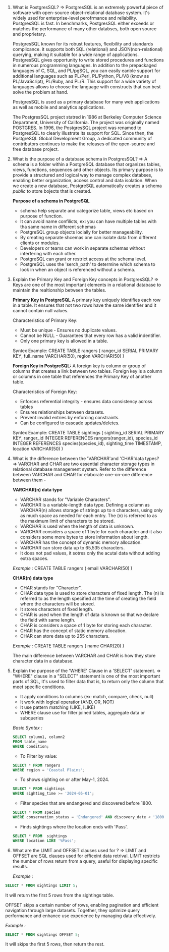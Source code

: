 1. What is PostgresSQL?
   => PostgresSQL is an extremely powerful piece of software with open-source object-relational database system. it's widely used for enterprise-level perofrmance and reliability. PostgresSQL is fast. In benchmarks, PostgresSQL either exceeds or matches the performance of many other databses, both open source and proprietary.

   PostgresSQL known for its robust features, flexibility and standards complicance. it supports both SQL (relational) and JSON(non-relational) querying, making it suitable for a wide range of applications. PostgresSQL gives opportunity to write stored procedures and functions in numerous programming languages. In addition to the prepackaged languages of C, SQL, and PL/pgSQL, you can easily eanble support for additional languages such as PL/Perl, PL/Python, PL/V8 (know as PL/JavaScript), PL/Ruby, and PL/R. This support for a wide variety of languages allows to choose the language with constructs that can best solve the problem at hand.

   PostgresSQL is used as a primary database for many web applications as well as mobile and analytics applications.

   The PostgresSQL project statred in 1986 at Berkeley Computer Science Department, University of California. The project was originally named POSTGRES.
   In 1996, the PostgresSQL project was renamed to PostgresSQL to clearly illustrate its support for SQL. Since then, the PostgreSQL Global Development Group, a dedicated community of contributors continues to make the releases of the open-source and free database project.


2. What is the purpose of a database schema in PostgresSQL?
   => A schema is a folder within a PostgreSQL database that organizes tables, views, functions, sequences and other objects. Its primary purpose is to provide a structured and logical way to manage complex databses, enabling better organization, access control and data isolation.
   When we create a new database, PostgreSQL automatically creates a schema _public_ to store bojects that is created.

   **Purpose of a schema in PostgreSQL**

   - schema help separate and categorize table, views etc based on purpose of function.
   - It can avoid name confilicts, ex: you can have multiple tables with tha same name in different schemas
   - PostgreSQL group objects locially for better manageability.
   - By creating separate shcemas one can isolate data from different clients or modules.
   - Developers or teams can work in separate schemas without interfering with each other.
   - PostgreSQL can grant or restrict access at the schema level.
   - PostgreSQL uses the 'serch_path' to determine which schema to look in when an object is referenced without a schema.


3. Explain the Primary Key and Foreign Key concepts in PostgresSQL?
   => Keys are one of the most important elements in a relational database to maintain the realtionship between the tables.

   **Primary Key in PostgreSQL**
   A primary key uniquely identifies each row in a table. It ensures that not two rows have the same identifier and it cannot contain null values.

   Characteristics of Primary Key:

   - Must be unique - Ensures no duplicate values.
   - Cannot be NULL - Guarantees that every row has a valid indentifier.
   - Only one primary key is allowed in a table.

   Syntex Example:
   CREATE TABLE rangers (
   ranger_id SERIAL PRIMARY KEY,
   full_name VARCHAR(50),
   region VARCHAR(50)
   )

   **Foreign Key in PostgreSQL:**
   A foreign key is column or group of columns that creates a link between two tables. Foreign key is a column or columns in one table that references the Primary Key of another table.

   Characteristics of Foreign Key:

   - Enforces referential integrity - ensures data consistency across tables
   - Ensures relationships between datasets.
   - Prevent invalid entries by enforcing constraints.
   - Can be configured to cascade updates/deletes.

   Syntex Example:
   CREATE TABLE sightings (
   sighting_id SERIAL PRIMARY KEY,
   ranger_id INTEGER REFERENCES rangers(ranger_id),
   species_id INTEGER REFERENCES species(species_id),
   sighting_time TIMESTAMP,
   location VARCHAR(50)
   )


4. What is the difference between the 'VARCHAR'and 'CHAR'data types?
   => VARCHAR and CHAR are two essential character storage types in relational database management system. Refer to the difference between VARCHAR and CHAR for elaborate one-on-one difference between them -

   **VARCHAR(n) data type**

   - VARCHAR stands for "Variable Characters".
   - VARCHAR is a variable-length data type. Defining a column as VARCHAR(n) allows storage of strings up to n characters, using only as much space as needed for each entry. The (n) is referred to as the maximum limit of characters to be stored.
   - VARCHAR is used when the length of data is unknown.
   - VARCHAR considers a space of 1 byte for each character and it also considers some more bytes to store information about length.
   - VARCHAR has the concept of dynamic memory allocation.
   - VARCHAR can store data up to 65,535 characters.
   - It does not pad values, it sotres only the acutal data without adding extra spaces.

   _Example :_
   CREATE TABLE rangers (
   email VARCHAR(50)
   )

   **CHAR(n) data type**

   - CHAR stands for "Character".
   - CHAR data type is used to store characters of fixed length. The (n) is referred to as the length specified at the time of creating the field where the characters will be stored.
   - It stores characters of fixed length.
   - CHAR is used when the length of data is known so that we declare the field with same length.
   - CHAR is considers a space of 1 byte for storing each character.
   - CHAR has the concept of static memory allocation.
   - CHAR can store data up to 255 characters.

   _Example :_
   CREATE TABLE rangers (
   name CHAR(20)
   )

   The main difference between VARCHAR and CHAR is how they store character data in a database.

5. Explain the purpose of the 'WHERE' Clause in a 'SELECT' statement.
   => "WHERE" clause in a "SELECT" statement is one of the most important parts of SQL, It's used to filter data that is, to return only the column that meet specific conditions.

   - It apply conditions to columns (ex: match, compare, check, null)
   - It work with logical operatior (AND, OR, NOT)
   - It use pattern matching (LIKE, ILIKE)
   - WHERE clause use for filter joined tables, aggregate data or subqueries

   _Basic Syntex :_

   ```sql
   SELECT column1, column2
   FROM table_name
   WHERE condition;
   ```

   - To Filter by value:

   ```sql
   SELECT * FROM rangers
   WHERE region = 'Coastal Plains';
   ```

   - To shows sighting on or after May-1, 2024.

   ```sql
   SELECT * FROM sightings
   WHERE sighting_time >= '2024-05-01';
   ```

   - Filter species that are endangered and discovered before 1800.

   ```sql
   SELECT * FROM species
   WHERE conservation_status = 'Endangered' AND discovery_date < '1800-01-01';
   ```

   - Finds sightings where the location ends with 'Pass'.

   ```sql
   SELECT * FROM  sightings
   WHERE location LIKE '%Pass';
   ```

6. What are the LIMIT and OFFSET clauses used for ?
   => LIMIT and OFFSET are SQL clauses used for efficeint data retrival. LIMIT restricts the number of rows return from a query, useful for displaying specific results.

   _Example :_

```sql
SELECT * FROM sightings LIMIT 5;
```

It will return the first 5 rows from the sightings table.

OFFSET skips a certain number of rows, enabling pagination and efficient navigation through large datasets. Together, they optimize query performance and enhance use experience by managing data effectively.

_Example :_

```sql
SELECT * FROM sightings OFFSET 5;
```

It will skips the first 5 rows, then return the rest.



